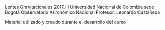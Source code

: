 Lentes Gravitacionales 2017_III
Universidad Nacional de Colombia sede Bogotá
Observatorio Asronómico Nacional
Profesor: Leonardo Castañeda

Material utilizado y creado durante el desarrollo del curso


